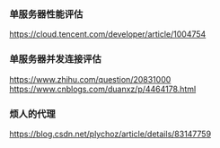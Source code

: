 ### 单服务器性能评估
https://cloud.tencent.com/developer/article/1004754

### 单服务器并发连接评估
https://www.zhihu.com/question/20831000
https://www.cnblogs.com/duanxz/p/4464178.html

### 烦人的代理
https://blog.csdn.net/plychoz/article/details/83147759
